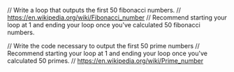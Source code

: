 
// Write a loop that outputs the first 50 fibonacci numbers.
// https://en.wikipedia.org/wiki/Fibonacci_number
// Recommend starting your loop at 1 and ending your loop once you've calculated 50 fibonacci numbers.


// Write the code necessary to output the first 50 prime numbers
// Recommend starting your loop at 1 and ending your loop once you've calculated 50 primes.
// https://en.wikipedia.org/wiki/Prime_number